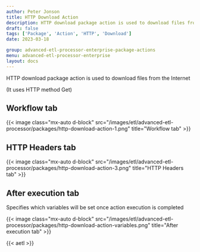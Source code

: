 ```yaml
---
author: Peter Jonson
title: HTTP Download Action
description: HTTP download package action is used to download files from the Internet
draft: false
tags: ['Package', 'Action', 'HTTP', 'Download']
date: 2023-03-18

group: advanced-etl-processor-enterprise-package-actions
menu: advanced-etl-processor-enterprise
layout: docs
---
```


HTTP download package action is used to download files from the Internet

(It uses HTTP method Get)

## Workflow tab

{{< image class="mx-auto d-block"  src="/images/etl/advanced-etl-processor/packages/http-download-action-1.png" title="Workflow tab" >}}

## HTTP Headers tab

{{< image class="mx-auto d-block"  src="/images/etl/advanced-etl-processor/packages/http-download-action-3.png" title="HTTP Headers tab" >}}

## After execution tab

Specifies which variables will be set once action execution is completed

{{< image class="mx-auto d-block"  src="/images/etl/advanced-etl-processor/packages/http-download-action-variables.png" title="After execution tab" >}}

{{< aetl >}}
